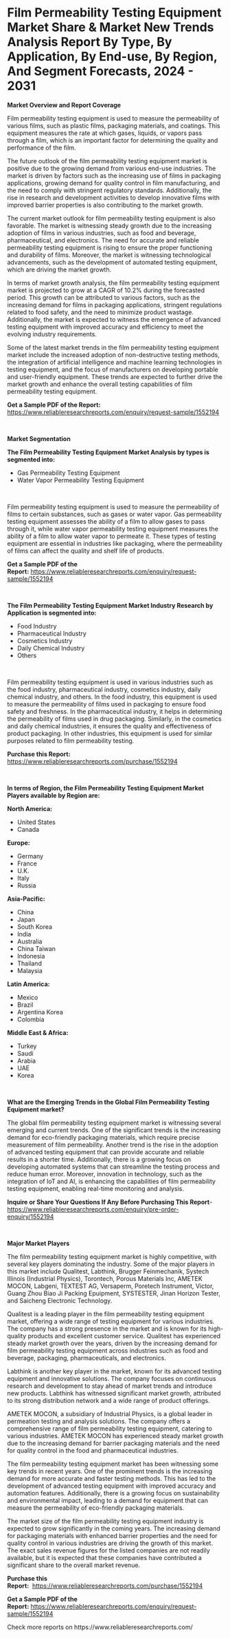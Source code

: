 <p><h1>Film Permeability Testing Equipment Market Share & Market New Trends Analysis Report By Type, By Application, By End-use, By Region, And Segment Forecasts, 2024 - 2031</h1></p><p><strong>Market Overview and Report Coverage</strong></p>
<p><p>Film permeability testing equipment is used to measure the permeability of various films, such as plastic films, packaging materials, and coatings. This equipment measures the rate at which gases, liquids, or vapors pass through a film, which is an important factor for determining the quality and performance of the film.</p><p>The future outlook of the film permeability testing equipment market is positive due to the growing demand from various end-use industries. The market is driven by factors such as the increasing use of films in packaging applications, growing demand for quality control in film manufacturing, and the need to comply with stringent regulatory standards. Additionally, the rise in research and development activities to develop innovative films with improved barrier properties is also contributing to the market growth.</p><p>The current market outlook for film permeability testing equipment is also favorable. The market is witnessing steady growth due to the increasing adoption of films in various industries, such as food and beverage, pharmaceutical, and electronics. The need for accurate and reliable permeability testing equipment is rising to ensure the proper functioning and durability of films. Moreover, the market is witnessing technological advancements, such as the development of automated testing equipment, which are driving the market growth.</p><p>In terms of market growth analysis, the film permeability testing equipment market is projected to grow at a CAGR of 10.2% during the forecasted period. This growth can be attributed to various factors, such as the increasing demand for films in packaging applications, stringent regulations related to food safety, and the need to minimize product wastage. Additionally, the market is expected to witness the emergence of advanced testing equipment with improved accuracy and efficiency to meet the evolving industry requirements.</p><p>Some of the latest market trends in the film permeability testing equipment market include the increased adoption of non-destructive testing methods, the integration of artificial intelligence and machine learning technologies in testing equipment, and the focus of manufacturers on developing portable and user-friendly equipment. These trends are expected to further drive the market growth and enhance the overall testing capabilities of film permeability testing equipment.</p></p>
<p><strong>Get a Sample PDF of the Report:</strong> <a href="https://www.reliableresearchreports.com/enquiry/request-sample/1552194">https://www.reliableresearchreports.com/enquiry/request-sample/1552194</a></p>
<p>&nbsp;</p>
<p><strong>Market Segmentation</strong></p>
<p><strong>The Film Permeability Testing Equipment Market Analysis by types is segmented into:</strong></p>
<p><ul><li>Gas Permeability Testing Equipment</li><li>Water Vapor Permeability Testing Equipment</li></ul></p>
<p>&nbsp;</p>
<p><p>Film permeability testing equipment is used to measure the permeability of films to certain substances, such as gases or water vapor. Gas permeability testing equipment assesses the ability of a film to allow gases to pass through it, while water vapor permeability testing equipment measures the ability of a film to allow water vapor to permeate it. These types of testing equipment are essential in industries like packaging, where the permeability of films can affect the quality and shelf life of products.</p></p>
<p><strong>Get a Sample PDF of the Report:</strong>&nbsp;<a href="https://www.reliableresearchreports.com/enquiry/request-sample/1552194">https://www.reliableresearchreports.com/enquiry/request-sample/1552194</a></p>
<p>&nbsp;</p>
<p><strong>The Film Permeability Testing Equipment Market Industry Research by Application is segmented into:</strong></p>
<p><ul><li>Food Industry</li><li>Pharmaceutical Industry</li><li>Cosmetics Industry</li><li>Daily Chemical Industry</li><li>Others</li></ul></p>
<p>&nbsp;</p>
<p><p>Film permeability testing equipment is used in various industries such as the food industry, pharmaceutical industry, cosmetics industry, daily chemical industry, and others. In the food industry, this equipment is used to measure the permeability of films used in packaging to ensure food safety and freshness. In the pharmaceutical industry, it helps in determining the permeability of films used in drug packaging. Similarly, in the cosmetics and daily chemical industries, it ensures the quality and effectiveness of product packaging. In other industries, this equipment is used for similar purposes related to film permeability testing.</p></p>
<p><strong>Purchase this Report:</strong>&nbsp; <a href="https://www.reliableresearchreports.com/purchase/1552194">https://www.reliableresearchreports.com/purchase/1552194</a></p>
<p>&nbsp;</p>
<p><strong>In terms of Region, the Film Permeability Testing Equipment Market Players available by Region are:</strong></p>
<p>
    <p> <strong> North America: </strong>
        <ul>
            <li>United States</li>
            <li>Canada</li>
        </ul>
        </p> 
    <p> <strong> Europe: </strong>
        <ul>
            <li>Germany</li>
            <li>France</li>
            <li>U.K.</li>
            <li>Italy</li>
            <li>Russia</li>
        </ul>
        </p> 
    <p> <strong> Asia-Pacific: </strong>
        <ul>
            <li>China</li>
            <li>Japan</li>
            <li>South Korea</li>
            <li>India</li>
            <li>Australia</li>
            <li>China Taiwan</li>
            <li>Indonesia</li>
            <li>Thailand</li>
            <li>Malaysia</li>
        </ul>
        </p> 
    <p> <strong> Latin America: </strong>
        <ul>
            <li>Mexico</li>
            <li>Brazil</li>
            <li>Argentina Korea</li>
            <li>Colombia</li>
        </ul>
        </p> 
    <p> <strong> Middle East & Africa: </strong>
        <ul>
            <li>Turkey</li>
            <li>Saudi</li>
            <li>Arabia</li>
            <li>UAE</li>
            <li>Korea</li>
        </ul>
    </p>
    </p>
<p>&nbsp;</p>
<p><strong>What are the Emerging Trends in the Global Film Permeability Testing Equipment market?</strong></p>
<p><p>The global film permeability testing equipment market is witnessing several emerging and current trends. One of the significant trends is the increasing demand for eco-friendly packaging materials, which require precise measurement of film permeability. Another trend is the rise in the adoption of advanced testing equipment that can provide accurate and reliable results in a shorter time. Additionally, there is a growing focus on developing automated systems that can streamline the testing process and reduce human error. Moreover, innovation in technology, such as the integration of IoT and AI, is enhancing the capabilities of film permeability testing equipment, enabling real-time monitoring and analysis.</p></p>
<p><strong>Inquire or Share Your Questions If Any Before Purchasing This Report</strong>- <a href="https://www.reliableresearchreports.com/enquiry/pre-order-enquiry/1552194">https://www.reliableresearchreports.com/enquiry/pre-order-enquiry/1552194</a></p>
<p>&nbsp;</p>
<p><strong>Major Market Players</strong></p>
<p><p>The film permeability testing equipment market is highly competitive, with several key players dominating the industry. Some of the major players in this market include Qualitest, Labthink, Brugger Feinmechanik, Systech Illinois (Industrial Physics), Torontech, Porous Materials Inc, AMETEK MOCON, Labgeni, TEXTEST AG, Versaperm, Poretech Instrument, Victor, Guang Zhou Biao Ji Packing Epuipment, SYSTESTER, Jinan Horizon Tester, and Saicheng Electronic Technology.</p><p>Qualitest is a leading player in the film permeability testing equipment market, offering a wide range of testing equipment for various industries. The company has a strong presence in the market and is known for its high-quality products and excellent customer service. Qualitest has experienced steady market growth over the years, driven by the increasing demand for film permeability testing equipment across industries such as food and beverage, packaging, pharmaceuticals, and electronics.</p><p>Labthink is another key player in the market, known for its advanced testing equipment and innovative solutions. The company focuses on continuous research and development to stay ahead of market trends and introduce new products. Labthink has witnessed significant market growth, attributed to its strong distribution network and a wide range of product offerings.</p><p>AMETEK MOCON, a subsidiary of Industrial Physics, is a global leader in permeation testing and analysis solutions. The company offers a comprehensive range of film permeability testing equipment, catering to various industries. AMETEK MOCON has experienced steady market growth due to the increasing demand for barrier packaging materials and the need for quality control in the food and pharmaceutical industries.</p><p>The film permeability testing equipment market has been witnessing some key trends in recent years. One of the prominent trends is the increasing demand for more accurate and faster testing methods. This has led to the development of advanced testing equipment with improved accuracy and automation features. Additionally, there is a growing focus on sustainability and environmental impact, leading to a demand for equipment that can measure the permeability of eco-friendly packaging materials.</p><p>The market size of the film permeability testing equipment industry is expected to grow significantly in the coming years. The increasing demand for packaging materials with enhanced barrier properties and the need for quality control in various industries are driving the growth of this market. The exact sales revenue figures for the listed companies are not readily available, but it is expected that these companies have contributed a significant share to the overall market revenue.</p></p>
<p><strong>Purchase this Report:</strong>&nbsp;&nbsp;<a href="https://www.reliableresearchreports.com/purchase/1552194">https://www.reliableresearchreports.com/purchase/1552194</a></p>
<p></p>
<p><strong>Get a Sample PDF of the Report:</strong>&nbsp;<a href="https://www.reliableresearchreports.com/enquiry/request-sample/1552194">https://www.reliableresearchreports.com/enquiry/request-sample/1552194</a></p>
<p>Check more reports on https://www.reliableresearchreports.com/</p>